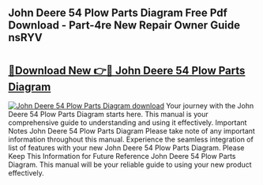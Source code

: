 ## John Deere 54 Plow Parts Diagram Free Pdf Download - Part-4re New Repair Owner Guide nsRYV

# <h2><a href="http://dftfz73.blite.top/?on=John+Deere+54+Plow+Parts+Diagram">🔗Download New 👉🔴 John Deere 54 Plow Parts Diagram</a></h2>

[![John Deere 54 Plow Parts Diagram download](https://i.imgur.com/lujVjoI.png)](http://dftfz73.blite.top/?on=John+Deere+54+Plow+Parts+Diagram)
Your journey with the John Deere 54 Plow Parts Diagram starts here. This manual is your comprehensive guide to understanding and using it effectively. Important Notes John Deere 54 Plow Parts Diagram Please take note of any important information throughout this manual. Experience the seamless integration of list of features with your new John Deere 54 Plow Parts Diagram. Please Keep This Information for Future Reference John Deere 54 Plow Parts Diagram. This manual will be your reliable guide to using your new product effectively.
